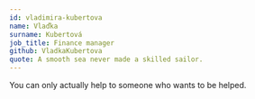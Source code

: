 ```yaml
---
id: vladimira-kubertova
name: Vlaďka
surname: Kubertová
job_title: Finance manager
github: VladkaKubertova
quote: A smooth sea never made a skilled sailor.
---
```


You can only actually help to someone who wants to be helped. 
